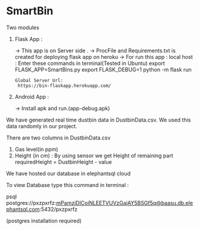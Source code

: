 # SmartBin
Two modules 
1. Flask App :

   -> This app is on Server side .
   -> ProcFile and Requirements.txt is created for deploying flask app on heroku
   -> For run this app :
 	local host :
		Enter these commands in terminal(Tested in Ubuntu)
		export FLASK_APP=SmartBins.py
		export FLASK_DEBUG=1
		python -m flask run

       Global Server Url:
		https://bin-flaskapp.herokuapp.com/

2. Android App :

    -> Install apk and run.(app-debug.apk)

We have generated real time dustbin data in DustbinData.csv. We used this data randomly in our project.

There are two columns in DustbinData.csv

1. Gas level(in ppm)
2. Height (in cm) :
	By using sensor we get Height of remaining part
	requiredHeight = DustbinHeight - value
	

We have hosted our database in elephantsql cloud

To view Database type this command in terminal :

 psql postgres://pxzpxrfz:mPamzjDlCoiNLEETVUVzGajAY5BSGf5q@baasu.db.elephantsql.com:5432/pxzpxrfz

(postgres installation required)


	
